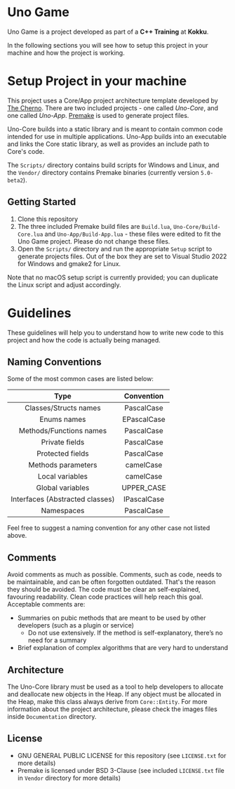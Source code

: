 # Uno Game

Uno Game is a project developed as part of a **C++ Training** at **Kokku**.

In the following sections you will see how to setup this project in your machine and how the project is working.

# Setup Project in your machine
This project uses a Core/App project architecture template developed by [The Cherno](https://github.com/TheCherno/ProjectTemplate). There are two included projects - one called _Uno-Core_, and one called _Uno-App_. [Premake](https://github.com/premake/premake-core) is used to generate project files.

Uno-Core builds into a static library and is meant to contain common code intended for use in multiple applications. Uno-App builds into an executable and links the Core static library, as well as provides an include path to Core's code.

The `Scripts/` directory contains build scripts for Windows and Linux, and the `Vendor/` directory contains Premake binaries (currently version `5.0-beta2`).

## Getting Started
1. Clone this repository
2. The three included Premake build files are `Build.lua`, `Uno-Core/Build-Core.lua` and `Uno-App/Build-App.lua` - these files were edited to fit the Uno Game project. Please do not change these files.
3. Open the `Scripts/` directory and run the appropriate `Setup` script to generate projects files. Out of the box they are set to Visual Studio 2022 for Windows and gmake2 for Linux.

Note that no macOS setup script is currently provided; you can duplicate the Linux script and adjust accordingly.

# Guidelines
These guidelines will help you to understand how to write new code to this project and how the code is actually being managed.

## Naming Conventions
Some of the most common cases are listed below:

|            **Type**             | **Convention** |
|:-------------------------------:|:--------------:|
|      Classes/Structs names      |   PascalCase   |
|           Enums names           |  EPascalCase   |
|     Methods/Functions names     |   PascalCase   |
|         Private fields          |   PascalCase   |
|        Protected fields         |   PascalCase   |
|       Methods parameters        |   camelCase    |
|         Local variables         |   camelCase    |
|        Global variables         |   UPPER_CASE   |
| Interfaces (Abstracted classes) |  IPascalCase   |
|           Namespaces            |   PascalCase   |

Feel free to suggest a naming convention for any other case not listed above.

## Comments
Avoid comments as much as possible.
Comments, such as code, needs to be maintainable, and can be often forgotten outdated. That's the reason they should be avoided. The code must be clear an self-explained, favouring readability. Clean code practices will help reach this goal.
Acceptable comments are:

* Summaries on pubic methods that are meant to be used by other developers (such as a plugin or service)
  * Do not use extensively. If the method is self-explanatory, there’s no need for a summary
* Brief explanation of complex algorithms that are very hard to understand

## Architecture
The Uno-Core library must be used as a tool to help developers to allocate and deallocate new objects in the Heap. If any object must be allocated in the Heap, make this class always derive from `Core::Entity`.
For more information about the project architecture, please check the images files inside `Documentation` directory.

## License
- GNU GENERAL PUBLIC LICENSE for this repository (see `LICENSE.txt` for more details)
- Premake is licensed under BSD 3-Clause (see included `LICENSE.txt` file in `Vendor` directory for more details)